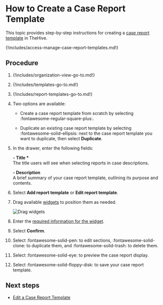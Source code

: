 # How to Create a Case Report Template

This topic provides step-by-step instructions for creating a [case report template](about-case-report-templates.md) in TheHive.

{!includes/access-manage-case-report-templates.md!}

## Procedure

1. {!includes/organization-view-go-to.md!}

2. {!includes/templates-go-to.md!}

3. {!includes/report-templates-go-to.md!}

4. Two options are available:

    * Create a case report template from scratch by selecting :fontawesome-regular-square-plus:.

    * Duplicate an existing case report template by selecting :fontawesome-solid-ellipsis: next to the case report template you want to duplicate, then select **Duplicate**.

5. In the drawer, enter the following fields:

    **- Title \***  
    The title users will see when selecting reports in case descriptions.

    **- Description**  
    A brief summary of your case report template, outlining its purpose and contents.

6. Select **Add report template** or **Edit report template**. 

7. Drag available [widgets](widgets-case-report-templates.md) to position them as needed.

    ![Drag widgets](/thehive/images/user-guides/organization/configure-organization/drag-and-drop-widgets.gif)

8. Enter the [required information for the widget](widgets-case-report-templates.md).

9. Select **Confirm**.

10. Select :fontawesome-solid-pen: to edit sections, :fontawesome-solid-clone: to duplicate them, and :fontawesome-solid-trash: to delete them.

11. Select :fontawesome-solid-eye: to preview the case report display.

12. Select :fontawesome-solid-floppy-disk: to save your case report template.

## Next steps

* [Edit a Case Report Template](edit-a-case-report-template.md)
